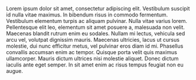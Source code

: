 Lorem ipsum dolor sit amet, consectetur adipiscing elit. Vestibulum suscipit id nulla vitae maximus. In bibendum risus in commodo fermentum. Vestibulum elementum turpis ac aliquam pulvinar. Nulla vitae varius lorem. Pellentesque elit leo, elementum sit amet posuere a, malesuada non velit. Maecenas blandit rutrum enim eu sodales. Nullam mi lectus, vehicula sed arcu vel, volutpat dignissim mauris. Maecenas ultricies, lacus ut cursus molestie, dui nunc efficitur metus, vel pulvinar eros diam id mi. Phasellus convallis accumsan enim ac tempor. Quisque porta velit quis maximus ullamcorper. Mauris dictum ultrices nisi molestie aliquet. Donec dictum iaculis ante eget semper. In sit amet enim ac risus tempus feugiat non eu augue.